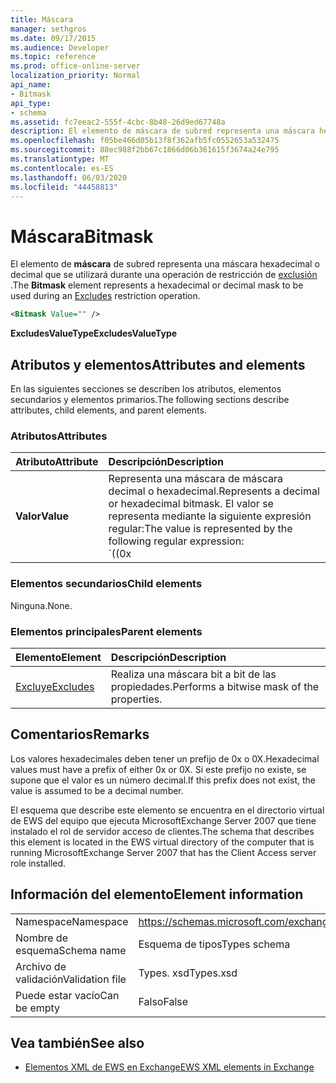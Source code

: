 ```yaml
---
title: Máscara
manager: sethgros
ms.date: 09/17/2015
ms.audience: Developer
ms.topic: reference
ms.prod: office-online-server
localization_priority: Normal
api_name:
- Bitmask
api_type:
- schema
ms.assetid: fc7eeac2-555f-4cbc-8b48-26d9ed67748a
description: El elemento de máscara de subred representa una máscara hexadecimal o decimal que se utilizará durante una operación de restricción de exclusión.
ms.openlocfilehash: f05be466d05b13f8f362afb5fc0552653a532475
ms.sourcegitcommit: 88ec988f2bb67c1866d06b361615f3674a24e795
ms.translationtype: MT
ms.contentlocale: es-ES
ms.lasthandoff: 06/03/2020
ms.locfileid: "44458813"
---
```

# <a name="bitmask"></a><span data-ttu-id="541c1-103">Máscara</span><span class="sxs-lookup"><span data-stu-id="541c1-103">Bitmask</span></span>

<span data-ttu-id="541c1-104">El elemento de **máscara** de subred representa una máscara hexadecimal o decimal que se utilizará durante una operación de restricción de [exclusión](excludes.md) .</span><span class="sxs-lookup"><span data-stu-id="541c1-104">The **Bitmask** element represents a hexadecimal or decimal mask to be used during an [Excludes](excludes.md) restriction operation.</span></span> 
  
```xml
<Bitmask Value="" />
```

<span data-ttu-id="541c1-105">**ExcludesValueType**</span><span class="sxs-lookup"><span data-stu-id="541c1-105">**ExcludesValueType**</span></span>

## <a name="attributes-and-elements"></a><span data-ttu-id="541c1-106">Atributos y elementos</span><span class="sxs-lookup"><span data-stu-id="541c1-106">Attributes and elements</span></span>

<span data-ttu-id="541c1-107">En las siguientes secciones se describen los atributos, elementos secundarios y elementos primarios.</span><span class="sxs-lookup"><span data-stu-id="541c1-107">The following sections describe attributes, child elements, and parent elements.</span></span>
  
### <a name="attributes"></a><span data-ttu-id="541c1-108">Atributos</span><span class="sxs-lookup"><span data-stu-id="541c1-108">Attributes</span></span>

|<span data-ttu-id="541c1-109">**Atributo**</span><span class="sxs-lookup"><span data-stu-id="541c1-109">**Attribute**</span></span>|<span data-ttu-id="541c1-110">**Descripción**</span><span class="sxs-lookup"><span data-stu-id="541c1-110">**Description**</span></span>|
|:-----|:-----|
|<span data-ttu-id="541c1-111">**Valor**</span><span class="sxs-lookup"><span data-stu-id="541c1-111">**Value**</span></span> | <span data-ttu-id="541c1-112">Representa una máscara de máscara decimal o hexadecimal.</span><span class="sxs-lookup"><span data-stu-id="541c1-112">Represents a decimal or hexadecimal bitmask.</span></span> <span data-ttu-id="541c1-113">El valor se representa mediante la siguiente expresión regular:</span><span class="sxs-lookup"><span data-stu-id="541c1-113">The value is represented by the following regular expression:</span></span><br/><span data-ttu-id="541c1-114">`((0x|0X)[0-9A-Fa-f]*)|([0-9]*)`.</span><span class="sxs-lookup"><span data-stu-id="541c1-114">`((0x|0X)[0-9A-Fa-f]*)|([0-9]*)`.</span></span><br/><br/><span data-ttu-id="541c1-115">Los siguientes son ejemplos de valores hexadecimales para este atributo:</span><span class="sxs-lookup"><span data-stu-id="541c1-115">The following are examples of hexadecimal values for this attribute:</span></span><br/><span data-ttu-id="541c1-116">- 0x12AF</span><span class="sxs-lookup"><span data-stu-id="541c1-116">- 0x12AF</span></span><br/><span data-ttu-id="541c1-117">- 0X334AE</span><span class="sxs-lookup"><span data-stu-id="541c1-117">- 0X334AE</span></span><br/><br/><span data-ttu-id="541c1-118">Los siguientes son ejemplos de valores decimales para este atributo:</span><span class="sxs-lookup"><span data-stu-id="541c1-118">The following are examples of decimal values for this attribute:</span></span><br/><span data-ttu-id="541c1-119">-10</span><span class="sxs-lookup"><span data-stu-id="541c1-119">- 10</span></span><br/><span data-ttu-id="541c1-120">-255</span><span class="sxs-lookup"><span data-stu-id="541c1-120">- 255</span></span><br/><span data-ttu-id="541c1-121">-4562</span><span class="sxs-lookup"><span data-stu-id="541c1-121">- 4562</span></span> |
   
### <a name="child-elements"></a><span data-ttu-id="541c1-122">Elementos secundarios</span><span class="sxs-lookup"><span data-stu-id="541c1-122">Child elements</span></span>

<span data-ttu-id="541c1-123">Ninguna.</span><span class="sxs-lookup"><span data-stu-id="541c1-123">None.</span></span>
  
### <a name="parent-elements"></a><span data-ttu-id="541c1-124">Elementos principales</span><span class="sxs-lookup"><span data-stu-id="541c1-124">Parent elements</span></span>

|<span data-ttu-id="541c1-125">**Elemento**</span><span class="sxs-lookup"><span data-stu-id="541c1-125">**Element**</span></span>|<span data-ttu-id="541c1-126">**Descripción**</span><span class="sxs-lookup"><span data-stu-id="541c1-126">**Description**</span></span>|
|:-----|:-----|
|[<span data-ttu-id="541c1-127">Excluye</span><span class="sxs-lookup"><span data-stu-id="541c1-127">Excludes</span></span>](excludes.md) <br/> |<span data-ttu-id="541c1-128">Realiza una máscara bit a bit de las propiedades.</span><span class="sxs-lookup"><span data-stu-id="541c1-128">Performs a bitwise mask of the properties.</span></span>  <br/> |
   
## <a name="remarks"></a><span data-ttu-id="541c1-129">Comentarios</span><span class="sxs-lookup"><span data-stu-id="541c1-129">Remarks</span></span>

<span data-ttu-id="541c1-130">Los valores hexadecimales deben tener un prefijo de 0x o 0X.</span><span class="sxs-lookup"><span data-stu-id="541c1-130">Hexadecimal values must have a prefix of either 0x or 0X.</span></span> <span data-ttu-id="541c1-131">Si este prefijo no existe, se supone que el valor es un número decimal.</span><span class="sxs-lookup"><span data-stu-id="541c1-131">If this prefix does not exist, the value is assumed to be a decimal number.</span></span>
  
<span data-ttu-id="541c1-132">El esquema que describe este elemento se encuentra en el directorio virtual de EWS del equipo que ejecuta MicrosoftExchange Server 2007 que tiene instalado el rol de servidor acceso de clientes.</span><span class="sxs-lookup"><span data-stu-id="541c1-132">The schema that describes this element is located in the EWS virtual directory of the computer that is running MicrosoftExchange Server 2007 that has the Client Access server role installed.</span></span>
  
## <a name="element-information"></a><span data-ttu-id="541c1-133">Información del elemento</span><span class="sxs-lookup"><span data-stu-id="541c1-133">Element information</span></span>

|||
|:-----|:-----|
|<span data-ttu-id="541c1-134">Namespace</span><span class="sxs-lookup"><span data-stu-id="541c1-134">Namespace</span></span>  <br/> |https://schemas.microsoft.com/exchange/services/2006/types  <br/> |
|<span data-ttu-id="541c1-135">Nombre de esquema</span><span class="sxs-lookup"><span data-stu-id="541c1-135">Schema name</span></span>  <br/> |<span data-ttu-id="541c1-136">Esquema de tipos</span><span class="sxs-lookup"><span data-stu-id="541c1-136">Types schema</span></span>  <br/> |
|<span data-ttu-id="541c1-137">Archivo de validación</span><span class="sxs-lookup"><span data-stu-id="541c1-137">Validation file</span></span>  <br/> |<span data-ttu-id="541c1-138">Types. xsd</span><span class="sxs-lookup"><span data-stu-id="541c1-138">Types.xsd</span></span>  <br/> |
|<span data-ttu-id="541c1-139">Puede estar vacío</span><span class="sxs-lookup"><span data-stu-id="541c1-139">Can be empty</span></span>  <br/> |<span data-ttu-id="541c1-140">Falso</span><span class="sxs-lookup"><span data-stu-id="541c1-140">False</span></span>  <br/> |
   
## <a name="see-also"></a><span data-ttu-id="541c1-141">Vea también</span><span class="sxs-lookup"><span data-stu-id="541c1-141">See also</span></span>

- [<span data-ttu-id="541c1-142">Elementos XML de EWS en Exchange</span><span class="sxs-lookup"><span data-stu-id="541c1-142">EWS XML elements in Exchange</span></span>](ews-xml-elements-in-exchange.md)

